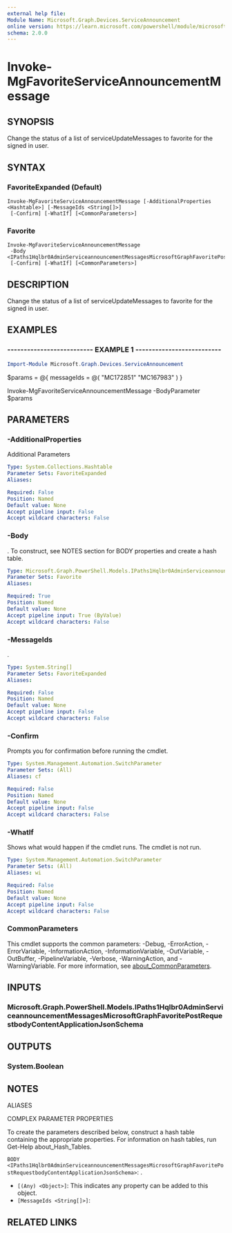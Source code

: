 ```yaml
---
external help file:
Module Name: Microsoft.Graph.Devices.ServiceAnnouncement
online version: https://learn.microsoft.com/powershell/module/microsoft.graph.devices.serviceannouncement/invoke-mgfavoriteserviceannouncementmessage
schema: 2.0.0
---
```


# Invoke-MgFavoriteServiceAnnouncementMessage

## SYNOPSIS
Change the status of a list of serviceUpdateMessages to favorite for the signed in user.

## SYNTAX

### FavoriteExpanded (Default)
```
Invoke-MgFavoriteServiceAnnouncementMessage [-AdditionalProperties <Hashtable>] [-MessageIds <String[]>]
 [-Confirm] [-WhatIf] [<CommonParameters>]
```

### Favorite
```
Invoke-MgFavoriteServiceAnnouncementMessage
 -Body <IPaths1Hqlbr0AdminServiceannouncementMessagesMicrosoftGraphFavoritePostRequestbodyContentApplicationJsonSchema>
 [-Confirm] [-WhatIf] [<CommonParameters>]
```

## DESCRIPTION
Change the status of a list of serviceUpdateMessages to favorite for the signed in user.

## EXAMPLES

### -------------------------- EXAMPLE 1 --------------------------
```powershell
Import-Module Microsoft.Graph.Devices.ServiceAnnouncement
```

$params = @{
	messageIds = @(
		"MC172851"
		"MC167983"
	)
}

Invoke-MgFavoriteServiceAnnouncementMessage -BodyParameter $params

## PARAMETERS

### -AdditionalProperties
Additional Parameters

```yaml
Type: System.Collections.Hashtable
Parameter Sets: FavoriteExpanded
Aliases:

Required: False
Position: Named
Default value: None
Accept pipeline input: False
Accept wildcard characters: False
```

### -Body
.
To construct, see NOTES section for BODY properties and create a hash table.

```yaml
Type: Microsoft.Graph.PowerShell.Models.IPaths1Hqlbr0AdminServiceannouncementMessagesMicrosoftGraphFavoritePostRequestbodyContentApplicationJsonSchema
Parameter Sets: Favorite
Aliases:

Required: True
Position: Named
Default value: None
Accept pipeline input: True (ByValue)
Accept wildcard characters: False
```

### -MessageIds
.

```yaml
Type: System.String[]
Parameter Sets: FavoriteExpanded
Aliases:

Required: False
Position: Named
Default value: None
Accept pipeline input: False
Accept wildcard characters: False
```

### -Confirm
Prompts you for confirmation before running the cmdlet.

```yaml
Type: System.Management.Automation.SwitchParameter
Parameter Sets: (All)
Aliases: cf

Required: False
Position: Named
Default value: None
Accept pipeline input: False
Accept wildcard characters: False
```

### -WhatIf
Shows what would happen if the cmdlet runs.
The cmdlet is not run.

```yaml
Type: System.Management.Automation.SwitchParameter
Parameter Sets: (All)
Aliases: wi

Required: False
Position: Named
Default value: None
Accept pipeline input: False
Accept wildcard characters: False
```

### CommonParameters
This cmdlet supports the common parameters: -Debug, -ErrorAction, -ErrorVariable, -InformationAction, -InformationVariable, -OutVariable, -OutBuffer, -PipelineVariable, -Verbose, -WarningAction, and -WarningVariable. For more information, see [about_CommonParameters](http://go.microsoft.com/fwlink/?LinkID=113216).

## INPUTS

### Microsoft.Graph.PowerShell.Models.IPaths1Hqlbr0AdminServiceannouncementMessagesMicrosoftGraphFavoritePostRequestbodyContentApplicationJsonSchema

## OUTPUTS

### System.Boolean

## NOTES

ALIASES

COMPLEX PARAMETER PROPERTIES

To create the parameters described below, construct a hash table containing the appropriate properties. For information on hash tables, run Get-Help about_Hash_Tables.


`BODY <IPaths1Hqlbr0AdminServiceannouncementMessagesMicrosoftGraphFavoritePostRequestbodyContentApplicationJsonSchema>`: .
  - `[(Any) <Object>]`: This indicates any property can be added to this object.
  - `[MessageIds <String[]>]`: 

## RELATED LINKS

